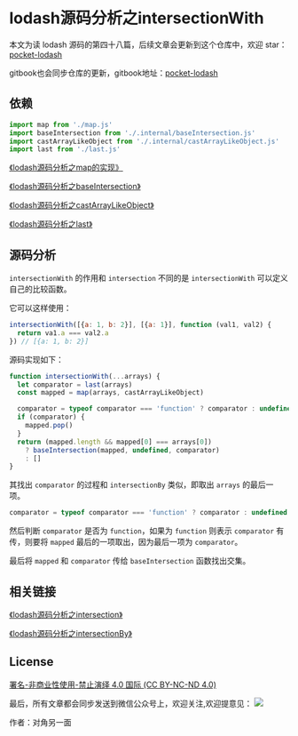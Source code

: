 # lodash源码分析之intersectionWith

本文为读 lodash 源码的第四十八篇，后续文章会更新到这个仓库中，欢迎 star：[pocket-lodash](https://github.com/yeyuqiudeng/pocket-lodash)

gitbook也会同步仓库的更新，gitbook地址：[pocket-lodash](https://www.gitbook.com/book/yeyuqiudeng/pocket-lodash/details)

## 依赖

```javascript
import map from './map.js'
import baseIntersection from './.internal/baseIntersection.js'
import castArrayLikeObject from './.internal/castArrayLikeObject.js'
import last from './last.js'
```

[《lodash源码分析之map的实现》](map.md)

[《lodash源码分析之baseIntersection》](internal/baseIntersection.md)

[《lodash源码分析之castArrayLikeObject》](internal/castArrayLikeObject.md)

[《lodash源码分析之last》](last.md)

## 源码分析

`intersectionWith` 的作用和 `intersection` 不同的是 `intersectionWith` 可以定义自己的比较函数。

它可以这样使用：

```javascript
intersectionWith([{a: 1, b: 2}], [{a: 1}], function (val1, val2) {
  return va1.a === val2.a
}) // [{a: 1, b: 2}]
```

源码实现如下：

```javascript
function intersectionWith(...arrays) {
  let comparator = last(arrays)
  const mapped = map(arrays, castArrayLikeObject)

  comparator = typeof comparator === 'function' ? comparator : undefined
  if (comparator) {
    mapped.pop()
  }
  return (mapped.length && mapped[0] === arrays[0])
    ? baseIntersection(mapped, undefined, comparator)
    : []
}
```

其找出 `comparator` 的过程和 `intersectionBy` 类似，即取出 `arrays` 的最后一项。

```javascript
comparator = typeof comparator === 'function' ? comparator : undefined
```

然后判断 `comparator` 是否为 `function`，如果为 `function` 则表示 `comparator` 有传，则要将 `mapped` 最后的一项取出，因为最后一项为 `comparator`。

最后将 `mapped` 和 `comparator` 传给 `baseIntersection` 函数找出交集。

## 相关链接

[《lodash源码分析之intersection》](intersection.md)

[《lodash源码分析之intersectionBy》](intersectionBy.md)

## License

[署名-非商业性使用-禁止演绎 4.0 国际 (CC BY-NC-ND 4.0)](http://creativecommons.org/licenses/by-nc-nd/4.0/)

最后，所有文章都会同步发送到微信公众号上，欢迎关注,欢迎提意见：  ![](https://raw.githubusercontent.com/yeyuqiudeng/resource/master/images/qrcode_front-end-article.jpg) 

作者：对角另一面 